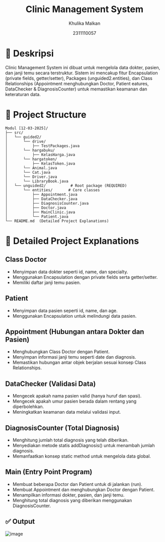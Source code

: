 # <h1 align="center">Clinic Management System</h1>
<p align="center">Khulika Malkan</p>
<p align="center">2311110057</p>

# 📖 Deskripsi
Clinic Management System ini dibuat untuk mengelola data dokter, pasien, dan janji temu secara terstruktur. Sistem ini mencakup fitur Encapsulation (private fields, getter/setter), Packages (unguided2.entities), dan Class Relationships (Appointment menghubungkan Doctor, Patient eatures, DataChecker & DiagnosisCounter) untuk memastikan keamanan dan keteraturan data.

# 📂 Project Structure
```
Modul [12-03-2025]/
├── src/
│   └── guided2/
│       └── drive/
│           ├── TestPackages.java
│       └── hargabuku/
│           ├── KelasHarga.java
│       └── hargatoken/
│           ├── KelasToken.java
│       └── Animal.java
│       └── Cat.java
│       └── Driver.java
│       └── LibraryBook.java
│   └── unguided2/           # Root package (REQUIRED)
│       └── entities/       # Core classes
│           ├── Appointment.java
│           ├── DataChecker.java
│           ├── DiagnosisCounter.java
│           ├── Doctor.java
│           ├── MainClinic.java
│           └── Patient.java
└── README.md  (Detailed Project Explanations)
```

# 📜 Detailed Project Explanations
## Class Doctor
- Menyimpan data dokter seperti id, name, dan specialty.
- Menggunakan Encapsulation dengan private fields serta getter/setter.
- Memiliki daftar janji temu pasien.

## Patient
- Menyimpan data pasien seperti id, name, dan age.
- Menggunakan Encapsulation untuk melindungi data pasien.

## Appointment (Hubungan antara Dokter dan Pasien)
- Menghubungkan Class Doctor dengan Patient.
- Menyimpan informasi janji temu seperti date dan diagnosis.
- Memastikan hubungan antar objek berjalan sesuai konsep Class Relationships.

## DataChecker (Validasi Data)
- Mengecek apakah nama pasien valid (hanya huruf dan spasi).
- Mengecek apakah umur pasien berada dalam rentang yang diperbolehkan.
- Meningkatkan keamanan data melalui validasi input.

## DiagnosisCounter (Total Diagnosis)
- Menghitung jumlah total diagnosis yang telah diberikan.
- Menyediakan metode statis addDiagnosis() untuk menambah jumlah diagnosis.
- Memanfaatkan konsep static method untuk mengelola data global.

## Main (Entry Point Program)
- Membuat beberapa Doctor dan Patient untuk di jalankan (run).
- Membuat Appointment dan menghubungkan Doctor dengan Patient.
- Menampilkan informasi dokter, pasien, dan janji temu.
- Menghitung total diagnosis yang diberikan menggunakan DiagnosisCounter.

## ✅ Output
![image](https://github.com/user-attachments/assets/13e20ebe-9a60-4347-81d5-a0db49022421)
